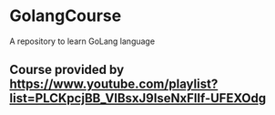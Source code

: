 # GolangCourse
A repository to learn GoLang language

## Course provided by https://www.youtube.com/playlist?list=PLCKpcjBB_VlBsxJ9IseNxFllf-UFEXOdg
